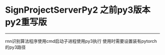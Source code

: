 # SignProjectServerPy2 之前py3版本py2重写版
------------------------------------------
rnn识别算法程序使用cmd启动子进程使用py3执行 使用时需要设置装有pytorch的py3路径
